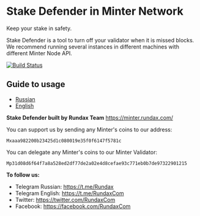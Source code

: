 # Stake Defender in Minter Network
<p>
Keep your stake in safety.

Stake Defender is a tool to turn off your validator when it is missed blocks.
We recommend running several instances in different machines with different Minter Node API.

[![Build Status][build-status]][build-status-url]

## Guide to usage
 * [Russian](docs/guide-ru/index.md)
 * [English](docs/guide-en/index.md)
 
 **Stake Defender built by Rundax Team**
 https://minter.rundax.com/
 
 You can support us by sending any Minter's coins to our address:

 `Mxaaa982200b23425d1c080019e35f0f6147f5781c`
 

You can delegate any Minter's coins to our Minter Validator:

`Mp31d08d6f64f7a8a528ed2df77de2a02e4d8cefae93c771eb0b7de97322901215`

**To follow us:**

- Telegram Russian: https://t.me/Rundax
- Telegram English: https://t.me/RundaxCom
- Twitter: https://twitter.com/RundaxCom
- Facebook: https://facebook.com/RundaxCom

[build-status]: https://travis-ci.org/rundax/StakeDefender.svg?branch=master
[build-status-url]: https://travis-ci.org/rundax/StakeDefender
